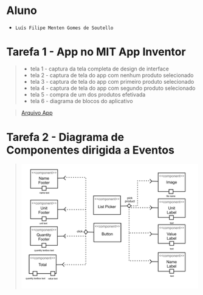# Aluno
* `Luís Filipe Menten Gomes de Soutello`

# Tarefa 1 - App no MIT App Inventor

> * tela 1 - captura da tela completa de design de interface
> * tela 2 - captura de tela do app com nenhum produto selecionado
> * tela 3 - captura de tela do app com primeiro produto selecionado
> * tela 4 - captura de tela do app com segundo produto selecionado
> * tela 5 - compra de um dos produtos efetivada
> * tela 6 - diagrama de blocos do aplicativo

> [Arquivo App](app/lab4.aia)

# Tarefa 2 - Diagrama de Componentes dirigida a Eventos

> ![Diagrama Eventos](images/mit-app-inventor-events.png)
